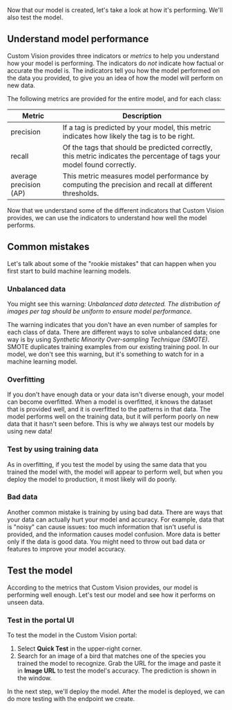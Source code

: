 Now that our model is created, let's take a look at how it's performing. We'll also test the model.

## Understand model performance

Custom Vision provides three indicators or *metrics*  to help you understand how your model is performing. The indicators do *not* indicate how factual or accurate the model is. The indicators tell you how the model performed on the data you provided, to give you an idea of how the model will perform on new data.

The following metrics are provided for the entire model, and for each class:

| Metric | Description |
| ---- | ---- |
| precision | If a tag is predicted by your model, this metric indicates how likely the tag is to be right. |
| recall | Of the tags that should be predicted correctly, this metric indicates the percentage of tags your model found correctly. |
| average precision (AP) | This metric measures model performance by computing the precision and recall at different thresholds. |

Now that we understand some of the different indicators that Custom Vision provides, we can use the indicators to understand how well the model performs. 

## Common mistakes

Let's talk about some of the "rookie mistakes" that can happen when you first start to build machine learning models.

### Unbalanced data

You might see this warning: *Unbalanced data detected. The distribution of images per tag should be uniform to ensure model performance.*

The warning indicates that you don't have an even number of samples for each class of data. There are different ways to solve unbalanced data; one way is by using *Synthetic Minority Over-sampling Technique (SMOTE)*. SMOTE duplicates training examples from our existing training pool. In our model, we don't see this warning, but it's something to watch for in a  machine learning model.

### Overfitting

If you don't have enough data or your data isn't diverse enough, your model can become overfitted. When a model is overfitted, it knows the dataset that is provided well, and it is overfitted to the patterns in that data. The model  performs well on the training data, but it will perform poorly on new data that it hasn't seen before. This is why we always test our models by using new data!

### Test by using training data

As in overfitting, if you test the model by using the same data that you trained the model with, the model will appear to perform well, but when you deploy the model to production, it most likely will do poorly.

### Bad data

Another common mistake is training by using bad data. There are ways that your data can actually hurt your model and accuracy. For example, data that is "noisy" can cause issues: too much information that isn't useful is provided, and the information causes model confusion. More data is better only if the data is good data. You might need to throw out bad data or features to improve your model accuracy.

## Test the model

According to the metrics that Custom Vision provides, our model is performing well enough. Let's test our model and see how it performs on unseen data.

### Test in the portal UI

To test the model in the Custom Vision portal:

1. Select **Quick Test** in the upper-right corner.
1. Search for an image of a bird that matches one of the species you trained the model to recognize. Grab the URL for the image and paste it in **Image URL** to test the model's accuracy. The prediction is shown in the window.

In the next step, we'll deploy the model. After the model is deployed, we can do more testing with the endpoint we create.
